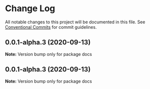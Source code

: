 # Change Log

All notable changes to this project will be documented in this file.
See [Conventional Commits](https://conventionalcommits.org) for commit guidelines.

## 0.0.1-alpha.3 (2020-09-13)

**Note:** Version bump only for package docs





## 0.0.1-alpha.3 (2020-09-13)

**Note:** Version bump only for package docs
